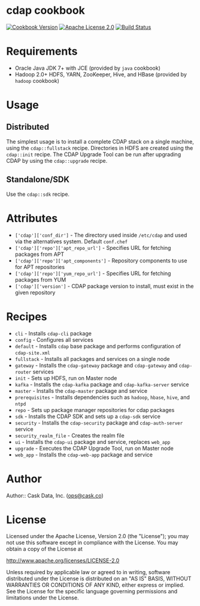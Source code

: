 # cdap cookbook

[![Cookbook Version](http://img.shields.io/cookbook/v/cdap.svg)](https://supermarket.chef.io/cookbooks/cdap)
[![Apache License 2.0](http://img.shields.io/badge/license-apache%202.0-green.svg)](http://opensource.org/licenses/Apache-2.0)
[![Build Status](http://img.shields.io/travis/caskdata/cdap_cookbook.svg)](http://travis-ci.org/caskdata/cdap_cookbook)

# Requirements

* Oracle Java JDK 7+ with JCE (provided by `java` cookbook)
* Hadoop 2.0+ HDFS, YARN, ZooKeeper, Hive, and HBase (provided by `hadoop` cookbook)

# Usage

## Distributed

The simplest usage is to install a complete CDAP stack on a single machine, using the `cdap::fullstack` recipe. Directories
in HDFS are created using the `cdap::init` recipe. The CDAP Upgrade Tool can be run after upgrading CDAP by using the
`cdap::upgrade` recipe.

## Standalone/SDK

Use the `cdap::sdk` recipe.

# Attributes

* `['cdap']['conf_dir']` - The directory used inside `/etc/cdap` and used via the alternatives system. Default `conf.chef`
* `['cdap']['repo']['apt_repo_url']` - Specifies URL for fetching packages from APT
* `['cdap']['repo']['apt_components']` - Repository components to use for APT repositories
* `['cdap']['repo']['yum_repo_url']` - Specifies URL for fetching packages from YUM
* `['cdap']['version']` - CDAP package version to install, must exist in the given repository

# Recipes

* `cli` - Installs `cdap-cli` package
* `config` - Configures all services
* `default` - Installs `cdap` base package and performs configuration of `cdap-site.xml`
* `fullstack` - Installs all packages and services on a single node
* `gateway` - Installs the `cdap-gateway` package and `cdap-gateway` and `cdap-router` services
* `init` - Sets up HDFS, run on Master node
* `kafka` - Installs the `cdap-kafka` package and `cdap-kafka-server` service
* `master` - Installs the `cdap-master` package and service
* `prerequisites` - Installs dependencies such as `hadoop`, `hbase`, `hive`, and `ntpd`
* `repo` - Sets up package manager repositories for cdap packages
* `sdk` - Installs the CDAP SDK and sets up a `cdap-sdk` service
* `security` - Installs the `cdap-security` package and `cdap-auth-server` service
* `security_realm_file` - Creates the realm file 
* `ui` - Installs the `cdap-ui` package and service, replaces `web_app`
* `upgrade` - Executes the CDAP Upgrade Tool, run on Master node
* `web_app` - Installs the `cdap-web-app` package and service

# Author

Author:: Cask Data, Inc. (<ops@cask.co>)

# License

Licensed under the Apache License, Version 2.0 (the "License");
you may not use this software except in compliance with the License.
You may obtain a copy of the License at

http://www.apache.org/licenses/LICENSE-2.0

Unless required by applicable law or agreed to in writing, software
distributed under the License is distributed on an "AS IS" BASIS,
WITHOUT WARRANTIES OR CONDITIONS OF ANY KIND, either express or implied.
See the License for the specific language governing permissions and
limitations under the License.
